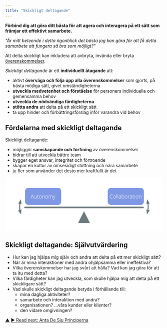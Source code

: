```yaml
---
title: "Skickligt deltagande"
---
```



<strong>Förbind dig att göra ditt bästa för att agera och interagera på ett sätt som främjar ett effektivt samarbete.</strong>

*"Är mitt beteende i detta ögonblick det bästa jag kan göra för att få detta samarbete att fungera så bra som möjligt?"*

Att delta skickligt kan inkludera att avbryta, invända eller bryta <a href="#" class="tooltip" title="Överenskommelse: An agreed upon guideline, process, protocol or policy designed to guide the flow of value.">överenskommelser</a>.

*Skickligt deltagande* är ett **individuellt åtagande** att:

- aktivt **överväga och följa upp alla överenskommelser** som gjorts, på bästa möjliga sätt, givet omständigheterna
- **utveckla medvetenhet och förståelse** för personers individuella och gemensamma behov
- **utveckla de nödvändiga färdigheterna**
- **stötta andra** att delta på ett skickligt sätt
- ta upp hinder och förbättringsförslag inför varandra vid behov

## Fördelarna med skickligt deltagande

Skickligt deltagande:

- möjliggör **samskapande och förfining** av överenskommelser
- bidrar till att utveckla bättre team
- bygger eget ansvar, integritet och förtroende
- skapar en kultur av ömsesidigt stöttning och nära samarbete
- ju fler som använder det desto mer kraftfullt är det

![Balance autonomy and collaboration through artful participation](img/illustrations/balance-autonomy-collaboration-alt.png)

## Skickligt deltagande: Självutvärdering

- Hur kan jag hjälpa mig själv och andra att delta på ett mer skickligt sätt?
- När är mina interaktioner med andra ohjälpsamma eller ineffektiva?
- Vilka överenskommelser har jag svårt att hålla? Vad kan jag göra för att ta itu med detta?
- Vilka färdigheter kan jag utveckla, som skulle hjälpa mig att delta på ett skickligare sätt?
- Vad skulle skickligt deltagande betyda i förhållande till: 
    - mina dagliga aktiviteter?
    - samarbete och interaktion med andra?
    - organisationen? ...våra kunder eller klienter?
    - den vidare omgivningen?

<div class="bottom-nav">
<a href="enablers-of-collaboration.html" title="Up: Enablers of Collaboration">▲</a> <a href="adopt-the-seven-principles.html" title="Read next: Anta De Sju Principerna">▶ Read next: Anta De Sju Principerna</a>
</div>


<script type="text/javascript">
Mousetrap.bind('g n', function() {
    window.location.href = 'adopt-the-seven-principles.html';
    return false;
});
</script>

